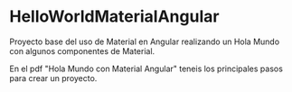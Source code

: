 # HelloWorldMaterialAngular
Proyecto base del uso de Material en Angular realizando un Hola Mundo con algunos componentes de Material.

En el pdf "Hola Mundo con Material Angular" teneis los principales pasos para crear un proyecto.
